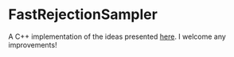 # FastRejectionSampler

A C++ implementation of the ideas presented [here](https://www.aarondefazio.com/tangentially/?p=58#comment-240).
I welcome any improvements!